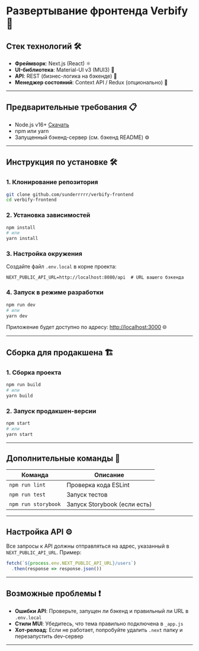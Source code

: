 # **Развертывание фронтенда Verbify** 🚀

## **Стек технологий** 🛠️
- **Фреймворк**: Next.js (React) ⚛️
- **UI-библиотека**: Material-UI v3 (MUI3) 🎨
- **API**: REST (бизнес-логика на бэкенде) 🔌
- **Менеджер состояний**: Context API / Redux (опционально) 🧠

---

## **Предварительные требования** 📋
- Node.js v16+ [Скачать](https://nodejs.org/)
- npm или yarn
- Запущенный бэкенд-сервер (см. бэкенд README) ⚙️

---

## **Инструкция по установке** 🛠️

### 1. **Клонирование репозитория**
```bash
git clone github.com/sunderrrrr/verbify-frontend
cd verbify-frontend
```

### 2. **Установка зависимостей**
```bash
npm install
# или
yarn install
```

### 3. **Настройка окружения**
Создайте файл `.env.local` в корне проекта:
```env
NEXT_PUBLIC_API_URL=http://localhost:8080/api  # URL вашего бэкенда
```

### 4. **Запуск в режиме разработки**
```bash
npm run dev
# или
yarn dev
```
Приложение будет доступно по адресу: [http://localhost:3000](http://localhost:3000) 🌐

---

## **Сборка для продакшена** 🏗️

### 1. **Сборка проекта**
```bash
npm run build
# или
yarn build
```

### 2. **Запуск продакшен-версии**
```bash
npm start
# или
yarn start
```

---

## **Дополнительные команды** 🔧

| Команда | Описание |
|---------|----------|
| `npm run lint` | Проверка кода ESLint |
| `npm run test` | Запуск тестов |
| `npm run storybook` | Запуск Storybook (если есть) |

---

## **Настройка API** ⚙️
Все запросы к API должны отправляться на адрес, указанный в `NEXT_PUBLIC_API_URL`. Пример:
```javascript
fetch(`${process.env.NEXT_PUBLIC_API_URL}/users`)
  .then(response => response.json())
```

---

## **Возможные проблемы** ❗
- **Ошибки API**: Проверьте, запущен ли бэкенд и правильный ли URL в `.env.local`
- **Стили MUI**: Убедитесь, что тема правильно подключена в `_app.js`
- **Хот-релоад**: Если не работает, попробуйте удалить `.next` папку и перезапустить dev-сервер

---
